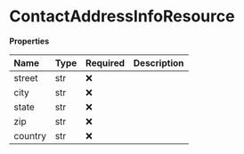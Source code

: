 # ContactAddressInfoResource

**Properties**

| Name    | Type | Required | Description |
| :------ | :--- | :------- | :---------- |
| street  | str  | ❌       |             |
| city    | str  | ❌       |             |
| state   | str  | ❌       |             |
| zip     | str  | ❌       |             |
| country | str  | ❌       |             |

<!-- This file was generated by liblab | https://liblab.com/ -->
